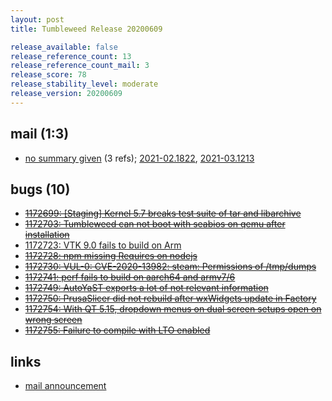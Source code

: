 ```yaml
---
layout: post
title: Tumbleweed Release 20200609

release_available: false
release_reference_count: 13
release_reference_count_mail: 3
release_score: 78
release_stability_level: moderate
release_version: 20200609
---
```


## mail (1:3)

- [no summary given](https://github.com/boombatower/tumbleweed-review/issues/10) (3 refs); [2021-02.1822](https://github.com/boombatower/tumbleweed-review/issues/10), [2021-03.1213](https://github.com/boombatower/tumbleweed-review/issues/10)

## bugs (10)

<!--more-->

- ~~[1172699: \[Staging\] Kernel 5.7 breaks test suite of tar and libarchive](https://bugzilla.opensuse.org/show_bug.cgi?id=1172699)~~
- ~~[1172703: Tumbleweed can not boot with seabios on qemu after installation](https://bugzilla.opensuse.org/show_bug.cgi?id=1172703)~~
- [1172723: VTK 9.0 fails to build on Arm](https://bugzilla.opensuse.org/show_bug.cgi?id=1172723)
- ~~[1172728: npm missing Requires on nodejs](https://bugzilla.opensuse.org/show_bug.cgi?id=1172728)~~
- ~~[1172730: VUL-0: CVE-2020-13982: steam:  Permissions of /tmp/dumps](https://bugzilla.opensuse.org/show_bug.cgi?id=1172730)~~
- ~~[1172741: perf fails to build on aarch64 and armv7/6](https://bugzilla.opensuse.org/show_bug.cgi?id=1172741)~~
- ~~[1172749: AutoYaST exports a lot of not relevant information](https://bugzilla.opensuse.org/show_bug.cgi?id=1172749)~~
- ~~[1172750: PrusaSlicer did not rebuild after wxWidgets update in Factory](https://bugzilla.opensuse.org/show_bug.cgi?id=1172750)~~
- ~~[1172754: With QT 5.15, dropdown menus on dual screen setups open on wrong screen](https://bugzilla.opensuse.org/show_bug.cgi?id=1172754)~~
- ~~[1172755: Failure to compile with LTO enabled](https://bugzilla.opensuse.org/show_bug.cgi?id=1172755)~~



## links

- [mail announcement](https://github.com/boombatower/tumbleweed-review/issues/10)
